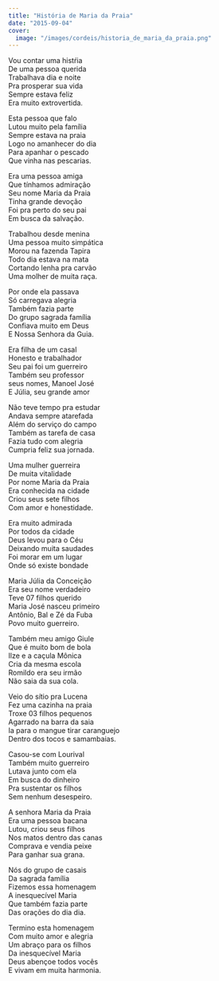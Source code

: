 ```yaml
---
title: "História de Maria da Praia"
date: "2015-09-04"
cover:
  image: "/images/cordeis/historia_de_maria_da_praia.png"
---
```


Vou contar uma  histŕia  
De uma pessoa querida  
Trabalhava dia e noite  
Pra prosperar sua vida  
Sempre estava  feliz  
Era muito extrovertida.  

Esta pessoa que  falo  
Lutou muito pela família  
Sempre estava na praia  
Logo no amanhecer do dia  
Para apanhar o pescado  
Que vinha nas pescarias.  

Era uma pessoa amiga  
Que tínhamos admiração  
Seu nome Maria da Praia  
Tinha grande devoção  
Foi pra perto do seu pai  
Em busca da salvação.  

Trabalhou desde menina  
Uma pessoa muito simpática  
Morou na fazenda Tapira  
Todo dia estava na mata  
Cortando lenha pra carvão  
Uma molher de muita raça.  

<!-- pagebreak -->

Por onde ela passava  
Só carregava alegria  
Também fazia parte  
Do grupo sagrada família  
Confiava muito em Deus  
E Nossa Senhora da Guia.  

Era filha de um casal  
Honesto e trabalhador  
Seu pai foi um guerreiro  
Também seu professor  
seus nomes, Manoel José  
E Júlia, seu grande amor  

Não teve tempo pra estudar  
Andava sempre atarefada  
Além do serviço do campo  
Também as tarefa de casa  
Fazia tudo com alegria  
Cumpria feliz sua jornada.  

Uma mulher guerreira  
De muita vitalidade  
Por nome Maria da Praia  
Era conhecida na cidade  
Criou seus sete filhos  
Com amor e honestidade.  

<!-- pagebreak -->

Era muito admirada  
Por todos da cidade  
Deus levou para o Céu  
Deixando muita saudades  
Foi morar em um lugar  
Onde só existe bondade  

Maria Júlia da Conceição  
Era seu nome verdadeiro  
Teve 07 filhos querido  
Maria José nasceu primeiro  
Antônio, Bal e Zé da Fuba  
Povo muito guerreiro.  

Também meu amigo Giule  
Que é muito bom de bola  
Ilze e a caçula Mônica  
Cria da mesma escola  
Romildo era seu irmão  
Não saia da sua cola.  

Veio do sítio pra Lucena  
Fez uma cazinha na praia  
Troxe 03 filhos pequenos  
Agarrado na barra da saia  
Ia para o mangue tirar caranguejo  
Dentro dos tocos e samambaias.  

<!-- pagebreak -->

Casou-se com Lourival  
Também muito guerreiro  
Lutava junto com ela  
Em busca do dinheiro  
Pra sustentar os filhos  
Sem nenhum  desespeiro.  

A senhora Maria da Praia  
Era uma pessoa bacana  
Lutou, criou seus filhos  
Nos matos dentro das canas  
Comprava e vendia peixe  
Para ganhar sua grana.  

Nós do grupo de casais  
Da sagrada família  
Fizemos essa homenagem  
A inesquecível Maria  
Que também fazia parte  
Das orações do dia dia.  

Termino esta homenagem  
Com muito amor e alegria  
Um abraço para os filhos  
Da inesquecível Maria  
Deus abençoe todos vocês  
E vivam em muita harmonia.  
